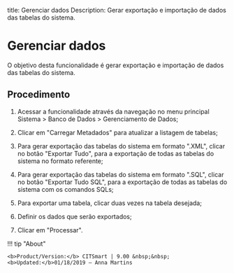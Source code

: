 title: Gerenciar dados
Description: Gerar exportação e importação de dados das tabelas do sistema.
# Gerenciar dados

O objetivo desta funcionalidade é gerar exportação e importação de dados das
tabelas do sistema.

Procedimento
----------------

1.  Acessar a funcionalidade através da navegação no menu principal Sistema \>
    Banco de Dados \> Gerenciamento de Dados;

2.  Clicar em "Carregar Metadados" para atualizar a listagem de tabelas;

3.  Para gerar exportação das tabelas do sistema em formato ".XML", clicar no
    botão "Exportar Tudo", para a exportação de todas as tabelas do sistema no
    formato referente;

4.  Para gerar exportação das tabelas do sistema em formato ".SQL", clicar no
    botão "Exportar Tudo SQL", para a exportação de todas as tabelas do sistema
    com os comandos SQLs;

5.  Para exportar uma tabela, clicar duas vezes na tabela desejada;

6.  Definir os dados que serão exportados;

7.  Clicar em "Processar".


!!! tip "About"

    <b>Product/Version:</b> CITSmart | 9.00 &nbsp;&nbsp;
    <b>Updated:</b>01/18/2019 – Anna Martins
